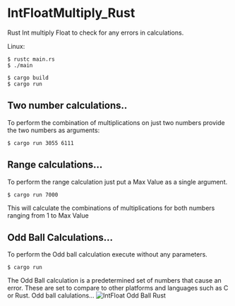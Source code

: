# IntFloatMultiply_Rust
Rust Int multiply Float to check for any errors in calculations.

Linux:
```terminal
$ rustc main.rs
$ ./main
```
```terminal
$ cargo build
$ cargo run
```

## Two number calculations..
To perform the combination of multiplications on just two numbers provide the two numbers as arguments:
```terminal
$ cargo run 3055 6111
```
## Range calculations...
To perform the range calculation just put a Max Value as a single argument.
```terminal
$ cargo run 7000
```
This will calculate the combinations of multiplications for both numbers ranging from 1 to Max Value

## Odd Ball Calculations...
To perform the Odd ball calculation execute without any parameters.
```terminal
$ cargo run
```
The Odd Ball calculation is a predetermined set of numbers that cause an error.  These are set to compare to other platforms and languages such as C or Rust.
Odd ball calulations...
![IntFloat Odd Ball Rust](https://github.com/user-attachments/assets/d7641035-5ebf-41ac-858a-81bb95b4d33d)
